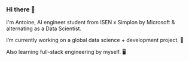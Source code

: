 ### Hi there 👋

I'm Antoine, AI engineer student from ISEN x Simplon by Microsoft & alternating as a Data Scientist.

I’m currently working on a global data science + development project. 🔭

Also learning full-stack engineering by myself. 🖥


<!--
**antancelin/antancelin** is a ✨ _special_ ✨ repository because its `README.md` (this file) appears on your GitHub profile.

Here are some ideas to get you started:

- 🔭 I’m currently working on ...
- 🌱 I’m currently learning ...
- 👯 I’m looking to collaborate on ...
- 🤔 I’m looking for help with ...
- 💬 Ask me about ...
- 📫 How to reach me: ...
- 😄 Pronouns: ...
- ⚡ Fun fact: ...
-->
